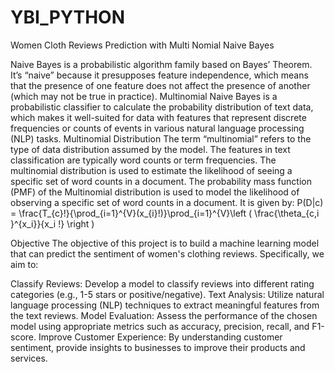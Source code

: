 # YBI_PYTHON

Women Cloth Reviews Prediction with Multi Nomial Naive Bayes

Naive Bayes is a probabilistic algorithm family based on Bayes’ Theorem. It’s “naive” because it presupposes feature independence, which means that the presence of one feature does not affect the presence of another (which may not be true in practice). Multinomial Naive Bayes is a probabilistic classifier to calculate the probability distribution of text data, which makes it well-suited for data with features that represent discrete frequencies or counts of events in various natural language processing (NLP) tasks. Multinomial Distribution The term “multinomial” refers to the type of data distribution assumed by the model. The features in text classification are typically word counts or term frequencies. The multinomial distribution is used to estimate the likelihood of seeing a specific set of word counts in a document. The probability mass function (PMF) of the Multinomial distribution is used to model the likelihood of observing a specific set of word counts in a document. It is given by: P(D|c) = \frac{T_{c}!}{\prod_{i=1}^{V}(x_{i}!)}\prod_{i=1}^{V}\left ( \frac{\theta_{c,i }^{x_i}}{x_i !} \right )

Objective The objective of this project is to build a machine learning model that can predict the sentiment of women's clothing reviews. Specifically, we aim to:

Classify Reviews: Develop a model to classify reviews into different rating categories (e.g., 1-5 stars or positive/negative). Text Analysis: Utilize natural language processing (NLP) techniques to extract meaningful features from the text reviews. Model Evaluation: Assess the performance of the chosen model using appropriate metrics such as accuracy, precision, recall, and F1-score. Improve Customer Experience: By understanding customer sentiment, provide insights to businesses to improve their products and services.
